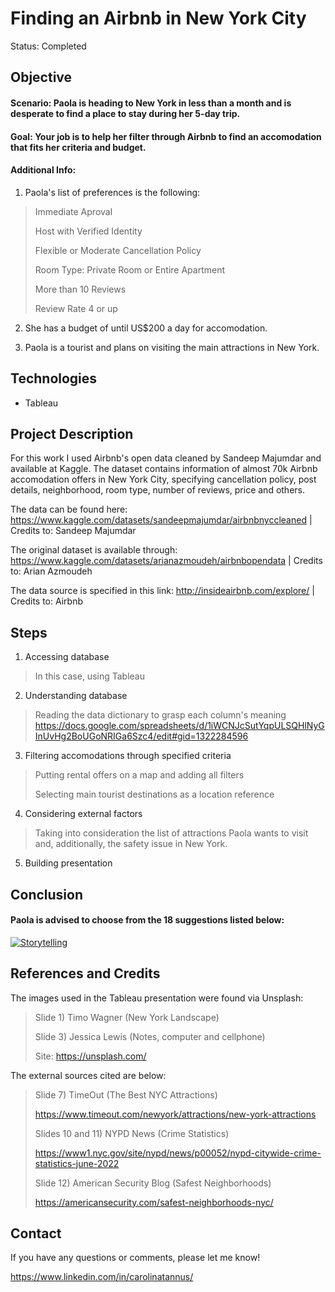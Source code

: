 # Finding an Airbnb in New York City
 
Status: Completed

## Objective
#### Scenario: Paola is heading to New York in less than a month and is desperate to find a place to stay during her 5-day trip. 

#### Goal: Your job is to help her filter through Airbnb to find an accomodation that fits her criteria and budget.

#### Additional Info: 
1) Paola's list of preferences is the following:
> Immediate Aproval
> 
> Host with Verified Identity
> 
> Flexible or Moderate Cancellation Policy
> 
> Room Type: Private Room or Entire Apartment
> 
> More than 10 Reviews
>
> Review Rate 4 or up 

2) She has a budget of until US$200 a day for accomodation.

3) Paola is a tourist and plans on visiting the main attractions in New York.

## Technologies
- Tableau

## Project Description
For this work I used Airbnb's open data cleaned by Sandeep Majumdar and available at Kaggle. The dataset contains information of almost 70k Airbnb accomodation offers in New York City, specifying cancellation policy, post details, neighborhood, room type, number of reviews, price and others.

The data can be found here: <https://www.kaggle.com/datasets/sandeepmajumdar/airbnbnyccleaned> | Credits to: Sandeep Majumdar

The original dataset is available through: <https://www.kaggle.com/datasets/arianazmoudeh/airbnbopendata> | Credits to: Arian Azmoudeh

The data source is specified in this link: <http://insideairbnb.com/explore/> | Credits to: Airbnb

## Steps

1) Accessing database
> In this case, using Tableau

2) Understanding database
> Reading the data dictionary to grasp each column's meaning <https://docs.google.com/spreadsheets/d/1iWCNJcSutYqpULSQHlNyGInUvHg2BoUGoNRIGa6Szc4/edit#gid=1322284596>

3) Filtering accomodations through specified criteria
> Putting rental offers on a map and adding all filters
> 
> Selecting main tourist destinations as a location reference

4) Considering external factors
> Taking into consideration the list of attractions Paola wants to visit and, additionally, the safety issue in New York. 

5) Building presentation

## Conclusion

#### Paola is advised to choose from the 18 suggestions listed below:

<div class='tableauPlaceholder' id='viz1663000980123' style='position: relative'><noscript><a href='#'><img alt='Storytelling ' src='https:&#47;&#47;public.tableau.com&#47;static&#47;images&#47;J7&#47;J7X73RHTX&#47;1_rss.png' style='border: none' /></a></noscript><object class='tableauViz'  style='display:none;'><param name='host_url' value='https%3A%2F%2Fpublic.tableau.com%2F' /> <param name='embed_code_version' value='3' /> <param name='path' value='shared&#47;J7X73RHTX' /> <param name='toolbar' value='yes' /><param name='static_image' value='https:&#47;&#47;public.tableau.com&#47;static&#47;images&#47;J7&#47;J7X73RHTX&#47;1.png' /> <param name='animate_transition' value='yes' /><param name='display_static_image' value='yes' /><param name='display_spinner' value='yes' /><param name='display_overlay' value='yes' /><param name='display_count' value='yes' /><param name='language' value='en-GB' /><param name='filter' value='publish=yes' /></object></div>                <script type='text/javascript'>                    var divElement = document.getElementById('viz1663000980123');                    var vizElement = divElement.getElementsByTagName('object')[0];                    vizElement.style.width='1016px';vizElement.style.height='991px';                    var scriptElement = document.createElement('script');                    scriptElement.src = 'https://public.tableau.com/javascripts/api/viz_v1.js';                    vizElement.parentNode.insertBefore(scriptElement, vizElement);                </script>

## References and Credits

The images used in the Tableau presentation were found via Unsplash:

> Slide 1) Timo Wagner (New York Landscape) 
> 
> Slide 3) Jessica Lewis (Notes, computer and cellphone)
> 
> Site: <https://unsplash.com/>

The external sources cited are below:

> Slide 7) TimeOut (The Best NYC Attractions) 
> 
> <https://www.timeout.com/newyork/attractions/new-york-attractions>
> 
> Slides 10 and 11) NYPD News (Crime Statistics) 
> 
> <https://www1.nyc.gov/site/nypd/news/p00052/nypd-citywide-crime-statistics-june-2022>
> 
> Slide 12) American Security Blog (Safest Neighborhoods) 
> 
> <https://americansecurity.com/safest-neighborhoods-nyc/>

## Contact
  
If you have any questions or comments, please let me know!
  
https://www.linkedin.com/in/carolinatannus/
